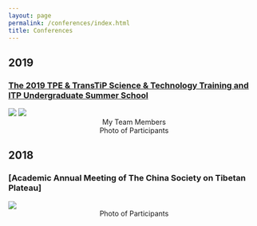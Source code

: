 ```yaml
---
layout: page
permalink: /conferences/index.html
title: Conferences
---
```


## 2019
### [The 2019 TPE & TransTiP Science & Technology Training and ITP Undergraduate Summer School](http://www.tpe.ac.cn/events/Training/202001/t20200113_229333.html)

<div>
<img src="https://junfeiwu.github.io/images/Activities/tpe_meeting02.jpg"> <img src="https://junfeiwu.github.io/images/Activities/TPE_meeting.jpg">
</div><figcaption style="text-align: center">My Team Members </figcaption>
<figcaption style="text-align: center">Photo of Participants </figcaption>



## 2018

### [Academic Annual Meeting of The China Society on Tibetan Plateau]
<div>
<img src="https://junfeiwu.github.io/images/Conferences/2018_anni.jpg">
<figcaption style="text-align: center">Photo of Participants </figcaption> 
</div>
